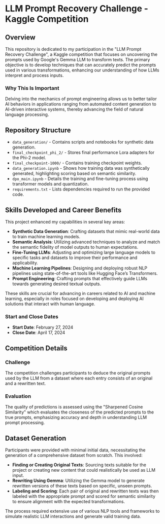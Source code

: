 # LLM Prompt Recovery Challenge - Kaggle Competition

## Overview

This repository is dedicated to my participation in the "LLM Prompt Recovery Challenge", a Kaggle competition that focuses on uncovering the prompts used by Google's Gemma LLM to transform texts. The primary objective is to develop techniques that can accurately predict the prompts used in various transformations, enhancing our understanding of how LLMs interpret and process inputs.

### Why This Is Important
Delving into the mechanics of prompt engineering allows us to better tailor AI behaviors in applications ranging from automated content generation to AI-driven interactive systems, thereby advancing the field of natural language processing.

## Repository Structure

- `data_generation/` - Contains scripts and notebooks for synthetic data generation.
- `final_checkpoint_phi_2/` - Stores final performance Lora adapters for the Phi-2 model.
- `final_checkpoint-1000/` - Contains training checkpoint weights.
- `data_generation.ipynb` - Shows how training data was synthetically generated, highlighting scoring based on semantic similarity.
- `dpo_main.ipynb` - Details the training and fine-tuning process using transformer models and quantization.
- `requirements.txt` - Lists dependencies required to run the provided code.

## Skills Developed and Career Benefits

This project enhanced my capabilities in several key areas:

- **Synthetic Data Generation**: Crafting datasets that mimic real-world data to train machine learning models.
- **Semantic Analysis**: Utilizing advanced techniques to analyze and match the semantic fidelity of model outputs to human expectations.
- **Fine-Tuning LLMs**: Adjusting and optimizing large language models to specific tasks and datasets to improve their performance and applicability.
- **Machine Learning Pipelines**: Designing and deploying robust NLP pipelines using state-of-the-art tools like Hugging Face’s Transformers.
- **Prompt Engineering**: Crafting prompts that effectively guide LLMs towards generating desired textual outputs.

These skills are crucial for advancing in careers related to AI and machine learning, especially in roles focused on developing and deploying AI solutions that interact with human language.


### Start and Close Dates
- **Start Date**: February 27, 2024
- **Close Date**: April 17, 2024

## Competition Details

### Challenge
The competition challenges participants to deduce the original prompts used by the LLM from a dataset where each entry consists of an original and a rewritten text.

### Evaluation
The quality of predictions is assessed using the "Sharpened Cosine Similarity" which evaluates the closeness of the predicted prompts to the true prompts, emphasizing accuracy and depth in understanding LLM prompt processing.

## Dataset Generation

Participants were provided with minimal initial data, necessitating the generation of a comprehensive dataset from scratch. This involved:

- **Finding or Creating Original Texts**: Sourcing texts suitable for the project or creating new content that could realistically be used as LLM input.
- **Rewriting Using Gemma**: Utilizing the Gemma model to generate rewritten versions of these texts based on specific, unseen prompts.
- **Labeling and Scoring**: Each pair of original and rewritten texts was then labeled with the appropriate prompt and scored for semantic similarity to ensure alignment with the expected transformations.

The process required extensive use of various NLP tools and frameworks to simulate realistic LLM interactions and generate valid training data.
